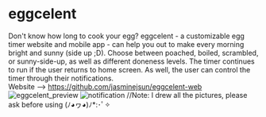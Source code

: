 # eggcelent
Don't know how long to cook your egg? eggcelent - a customizable egg timer website and mobile app - can help you out to make every morning bright and sunny (side up ;D). Choose between poached, boiled, scrambled, or sunny-side-up, as well as different doneness levels. The timer continues to run if the user returns to home screen. As well, the user can control the timer through their notifications.<br />
Website --> https://github.com/jasminejsun/eggcelent-web
![eggcelent_preview](https://user-images.githubusercontent.com/71673279/117899297-c7af7200-b294-11eb-8534-d468a0c7af28.png)
![notification](https://user-images.githubusercontent.com/71673279/117899530-4e644f00-b295-11eb-9850-b68eed5a1ae7.png)
//Note: I drew all the pictures, please ask before using (ﾉ◕ヮ◕)ﾉ*:･ﾟ✧
